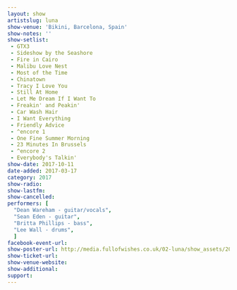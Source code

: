 ```yaml
---
layout: show
artistslug: luna
show-venue: 'Bikini, Barcelona, Spain'
show-notes: ''
show-setlist: 
 - GTX3
 - Sideshow by the Seashore
 - Fire in Cairo
 - Malibu Love Nest
 - Most of the Time
 - Chinatown
 - Tracy I Love You
 - Still At Home
 - Let Me Dream If I Want To
 - Freakin' and Peakin'
 - Car Wash Hair
 - I Want Everything
 - Friendly Advice
 - ^encore 1
 - One Fine Summer Morning
 - 23 Minutes In Brussels
 - ^encore 2
 - Everybody's Talkin'
show-date: 2017-10-11
date-added: 2017-03-17
category: 2017
show-radio: 
show-lastfm: 
show-cancelled: 
performers: [
  "Dean Wareham - guitar/vocals",
  "Sean Eden - guitar",
  "Britta Phillips - bass",
  "Lee Wall - drums",
  ]
facebook-event-url: 
show-poster-url: http://media.fullofwishes.co.uk/02-luna/show_assets/2017-10/_master/luna-spain-2017-10.jpg
show-ticket-url: 
show-venue-website: 
show-additional: 
support:
---
```

